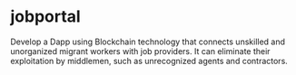# jobportal
Develop a Dapp using Blockchain technology that connects unskilled and unorganized migrant workers with job providers. It can eliminate their exploitation by middlemen, such as unrecognized agents and contractors.   
